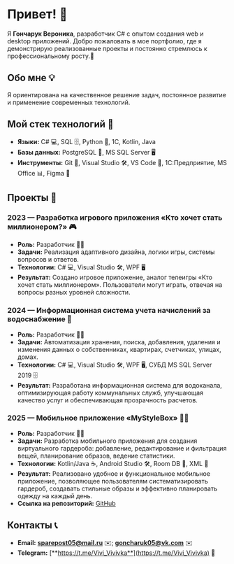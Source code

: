 # Привет! 👋

Я **Гончарук Вероника**, разработчик C# с опытом создания web и desktop приложений. Добро пожаловать в мое портфолио, где я демонстрирую реализованные проекты и постоянно стремлюсь к профессиональному росту.🚀

## Обо мне 💡

Я ориентирована на качественное решение задач, постоянное развитие и применение современных технологий. 

## Мой стек технологий 🔧
- **Языки:** C# 💻, SQL 🗄️, Python 🐍, 1С, Kotlin, Java
- **Базы данных:** PostgreSQL 🐘, MS SQL Server 🖥️
- **Инструменты:** Git 🔀, Visual Studio 🛠️, VS Code 📜, 1С:Предприятие, MS Office 📊, Figma 🎨

## Проекты 🚀

### 2023 — Разработка игрового приложения «Кто хочет стать миллионером?» 🎮
- **Роль:** Разработчик 👨‍💻
- **Задачи:** Реализация адаптивного дизайна, логики игры, системы вопросов и ответов.
- **Технологии:** C# 💻, Visual Studio 🛠️, WPF 🖥️
- **Результат:** Создано игровое приложение, аналог телеигры «Кто хочет стать миллионером». Пользователи могут играть, отвечая на вопросы разных уровней сложности.

### 2024 — Информационная система учета начислений за водоснабжение 🚰
- **Роль:** Разработчик 👨‍💻
- **Задачи:** Автоматизация хранения, поиска, добавления, удаления и изменения данных о собственниках, квартирах, счетчиках, улицах, домах.
- **Технологии:** C# 💻, Visual Studio 🛠️, WPF 🖥️, СУБД MS SQL Server 2019 🗄️
- **Результат:** Разработана информационная система для водоканала, оптимизирующая работу коммунальных служб, улучшающая качество услуг и обеспечивающая прозрачность расчетов.

### 2025 — Мобильное приложение «MyStyleBox» 👗📱
- **Роль:** Разработчик 👨‍💻
- **Задачи:** Разработка мобильного приложения для создания виртуального гардероба: добавление, редактирование и фильтрация вещей, планирование образов, ведение статистики.
- **Технологии:** Kotlin/Java ☕, Android Studio 🛠️, Room DB 📂, XML 🎨
- **Результат:** Реализовано удобное и функциональное мобильное приложение, позволяющее пользователям систематизировать гардероб, создавать стильные образы и эффективно планировать одежду на каждый день.
- **Ссылка на репозиторий:** [GitHub](https://github.com/VeronikaGon/MyStyleBox)

## Контакты 📞

- **Email:** [**sparepost05@mail.ru**](mailto:sparepost05@mail.ru) ✉️; [**goncharuk05@vk.com**](mailto:goncharuk05@vk.com) ✉️
- **Telegram:** [**https://t.me/Vivi_Vivivka**](https://t.me/Vivi_Vivivka) 💬



